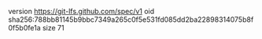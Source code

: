 version https://git-lfs.github.com/spec/v1
oid sha256:788bb81145b9bbc7349a265c0f5e531fd085dd2ba22898314075b8f0f5b0fe1a
size 71
